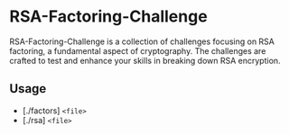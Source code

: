 # RSA-Factoring-Challenge


RSA-Factoring-Challenge is a collection of challenges focusing on RSA factoring, a fundamental aspect of cryptography. The challenges are crafted to test and enhance your skills in breaking down RSA encryption.

## Usage

- [./factors] `<file>`
- [./rsa] `<file>`
